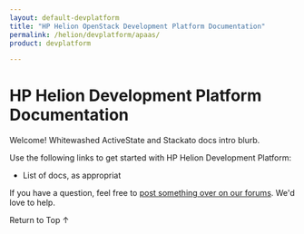 ```yaml
---
layout: default-devplatform
title: "HP Helion OpenStack Development Platform Documentation"
permalink: /helion/devplatform/apaas/
product: devplatform

---
```

<!--PUBLISHED-->
# HP Helion Development Platform Documentation

Welcome! Whitewashed ActiveState and Stackato docs intro blurb.  

Use the following links to get started with HP Helion Development Platform:

* List of docs, as appropriat

If you have a question, feel free to [post something over on our forums](https://connect.hpcloud.com/). We'd love to help.



<a href="#top" style="padding:14px 0px 14px 0px; text-decoration: none;"> Return to Top &#8593; </a>
